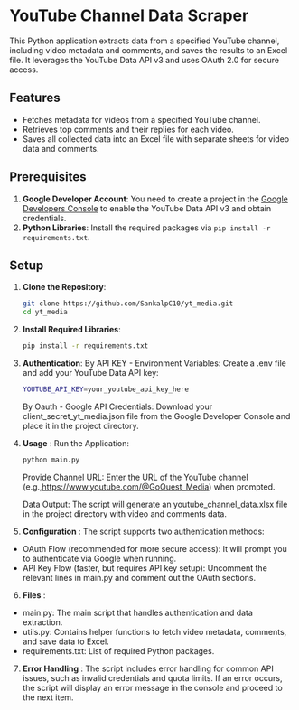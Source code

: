 # YouTube Channel Data Scraper

This Python application extracts data from a specified YouTube channel, including video metadata and comments, and saves the results to an Excel file. It leverages the YouTube Data API v3 and uses OAuth 2.0 for secure access.

## Features

- Fetches metadata for videos from a specified YouTube channel.
- Retrieves top comments and their replies for each video.
- Saves all collected data into an Excel file with separate sheets for video data and comments.

## Prerequisites

1. **Google Developer Account**: You need to create a project in the [Google Developers Console](https://console.developers.google.com/) to enable the YouTube Data API v3 and obtain credentials.
2. **Python Libraries**: Install the required packages via `pip install -r requirements.txt`.

## Setup

1. **Clone the Repository**:
   ```bash
   git clone https://github.com/SankalpC10/yt_media.git
   cd yt_media
   ```
   
2. **Install Required Libraries**:
    ```bash
    pip install -r requirements.txt
    ```
3. **Authentication**:
    By API KEY - Environment Variables:
    Create a .env file and add your YouTube Data API key:
    ```bash
    YOUTUBE_API_KEY=your_youtube_api_key_here
   ```
    By Oauth - Google API Credentials:
    Download your client_secret_yt_media.json file from the Google Developer Console and place it in the project directory.

4. **Usage** :
 Run the Application:
    ```bash
    python main.py
    ```

    Provide Channel URL:
    Enter the URL of the YouTube channel (e.g.,https://www.youtube.com/@GoQuest_Media) when prompted.

    Data Output:
    The script will generate an youtube_channel_data.xlsx file in the project directory with video and comments data.

5. **Configuration** :
The script supports two authentication methods:
- OAuth Flow (recommended for more secure access): It will prompt you to authenticate via Google when running.
- API Key Flow (faster, but requires API key setup): Uncomment the relevant lines in main.py and comment out the OAuth sections.

6. **Files** :
- main.py: The main script that handles authentication and data extraction.
- utils.py: Contains helper functions to fetch video metadata, comments, and save data to Excel.
- requirements.txt: List of required Python packages.

7. **Error Handling** : 
The script includes error handling for common API issues, such as invalid credentials and quota limits. If an error occurs, the script will display an error message in the console and proceed to the next item.